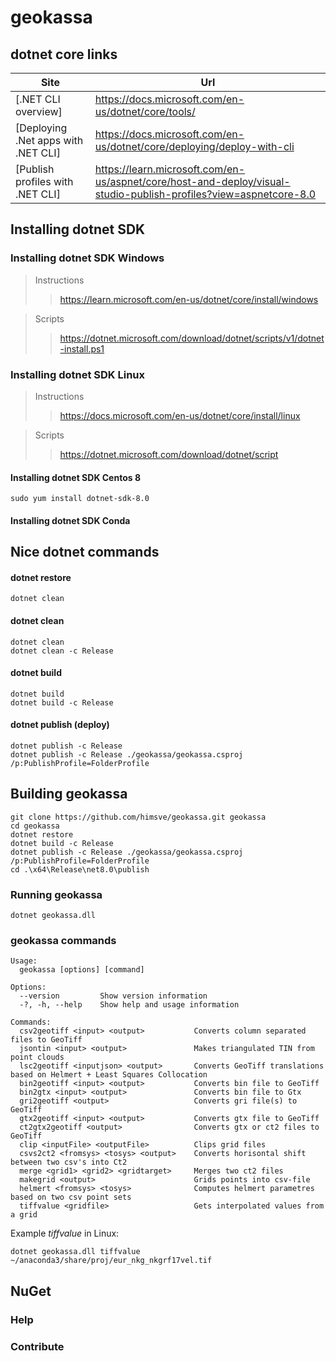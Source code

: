 # geokassa

## dotnet core links  

| Site | Url |
| ----------- | ----------- |
| [.NET CLI overview] | https://docs.microsoft.com/en-us/dotnet/core/tools/ |
| [Deploying .Net apps with .NET CLI] | https://docs.microsoft.com/en-us/dotnet/core/deploying/deploy-with-cli |
| [Publish profiles with .NET CLI]  | https://learn.microsoft.com/en-us/aspnet/core/host-and-deploy/visual-studio-publish-profiles?view=aspnetcore-8.0 |
 

## Installing dotnet SDK

### Installing dotnet SDK Windows

>Instructions  
>>https://learn.microsoft.com/en-us/dotnet/core/install/windows

>Scripts  
>>https://dotnet.microsoft.com/download/dotnet/scripts/v1/dotnet-install.ps1

### Installing dotnet SDK Linux

>Instructions  
>>https://docs.microsoft.com/en-us/dotnet/core/install/linux

>Scripts  
>>https://dotnet.microsoft.com/download/dotnet/script

#### Installing dotnet SDK Centos 8
`sudo yum install dotnet-sdk-8.0`

#### Installing dotnet SDK Conda

## Nice dotnet commands  

#### dotnet restore
`dotnet clean`

#### dotnet clean
`dotnet clean`  
`dotnet clean -c Release`

#### dotnet build
`dotnet build`  
`dotnet build -c Release`

#### dotnet publish (deploy)

`dotnet publish -c Release`  
`dotnet publish -c Release ./geokassa/geokassa.csproj /p:PublishProfile=FolderProfile`

## Building geokassa

```
git clone https://github.com/himsve/geokassa.git geokassa
cd geokassa
dotnet restore
dotnet build -c Release
dotnet publish -c Release ./geokassa/geokassa.csproj /p:PublishProfile=FolderProfile
cd .\x64\Release\net8.0\publish
```

### Running geokassa

`dotnet geokassa.dll`  

### geokassa commands

```  
Usage:
  geokassa [options] [command]

Options:
  --version         Show version information
  -?, -h, --help    Show help and usage information

Commands:
  csv2geotiff <input> <output>           Converts column separated files to GeoTiff
  jsontin <input> <output>               Makes triangulated TIN from point clouds
  lsc2geotiff <inputjson> <output>       Converts GeoTiff translations based on Helmert + Least Squares Collocation
  bin2geotiff <input> <output>           Converts bin file to GeoTiff
  bin2gtx <input> <output>               Converts bin file to Gtx
  gri2geotiff <output>                   Converts gri file(s) to GeoTiff
  gtx2geotiff <input> <output>           Converts gtx file to GeoTiff
  ct2gtx2geotiff <output>                Converts gtx or ct2 files to GeoTiff
  clip <inputFile> <outputFile>          Clips grid files
  csvs2ct2 <fromsys> <tosys> <output>    Converts horisontal shift between two csv's into Ct2
  merge <grid1> <grid2> <gridtarget>     Merges two ct2 files
  makegrid <output>                      Grids points into csv-file
  helmert <fromsys> <tosys>              Computes helmert parametres based on two csv point sets
  tiffvalue <gridfile>                   Gets interpolated values from a grid
```

Example *tiffvalue* in Linux:

```
dotnet geokassa.dll tiffvalue ~/anaconda3/share/proj/eur_nkg_nkgrf17vel.tif
```  

## NuGet

### Help

### Contribute
 
